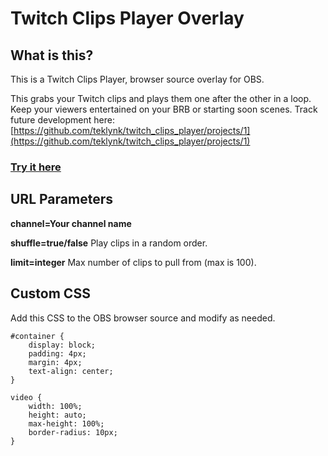 # Twitch Clips Player Overlay

## What is this?

This is a Twitch Clips Player, browser source overlay for OBS. 

This grabs your Twitch clips and plays them one after the other in a loop. Keep your viewers entertained on your BRB or starting soon scenes. Track future development here: [https://github.com/teklynk/twitch_clips_player/projects/1](https://github.com/teklynk/twitch_clips_player/projects/1)


### [Try it here](https://twitch-clips-player.pages.dev/)

## URL Parameters

**channel=Your channel name** 

**shuffle=true/false**  Play clips in a random order.

**limit=integer**  Max number of clips to pull from (max is 100).

## Custom CSS

Add this CSS to the OBS browser source and modify as needed.

```
#container {
    display: block;
    padding: 4px;
    margin: 4px;
    text-align: center;
}

video {
    width: 100%;
    height: auto;
    max-height: 100%;
    border-radius: 10px;
}
```
